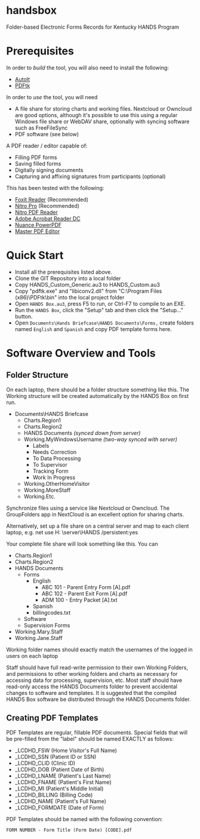 # handsbox
Folder-based Electronic Forms Records for Kentucky HANDS Program

# Prerequisites

In order to *build* the tool, you will also need to install the following:
- [AutoIt](https://www.autoitscript.com/site/autoit/downloads/)
- [PDFtk](https://www.pdflabs.com/tools/pdftk-the-pdf-toolkit/)

In order to *use* the tool, you will need
- A file share for storing charts and working files. Nextcloud or Owncloud
  are good options, although it's possible to use this using a regular
  Windows file share or WebDAV share, optionally with syncing software
  such as FreeFileSync
- PDF software (see below)

A PDF reader / editor capable of:
- Filling PDF forms
- Saving filled forms
- Digitally signing documents
- Capturing and affixing signatures from participants (optional)

This has been tested with the following:
- [Foxit Reader](https://www.foxitsoftware.com/pdf-reader/) (Recommended)
- [Nitro Pro](https://www.gonitro.com/) (Recommended)
- [Nitro PDF Reader](https://www.gonitro.com/pdf-reader)
- [Adobe Acrobat Reader DC](https://get.adobe.com/reader/)
- [Nuance PowerPDF](https://www.nuance.com/print-capture-and-pdf-solutions/pdf-and-document-conversion/power-pdf-converter.html)
- [Master PDF Editor](https://code-industry.net/masterpdfeditor/)

# Quick Start

- Install all the prerequisites listed above.
- Clone the GIT Repository into a local folder
- Copy HANDS_Custom_Generic.au3 to HANDS_Custom.au3
- Copy "pdftk.exe" and "libiconv2.dll" from
  "C:\Program Files (x86)\PDFtk\bin\" into the local project folder
- Open `HANDS Box.au3`, press F5 to run, or Ctrl-F7 to compile to an EXE.
- Run the `HANDS Box`, click the "Setup" tab and then click the "Setup..."
  button.
- Open `Documents\Hands Briefcase\HANDS Documents\Forms,` create folders named
  `English` and `Spanish` and copy PDF template forms here.

# Software Overview and Tools

## Folder Structure

On each laptop, there should be a folder structure something like this. The
Working structure will be created automatically by the HANDS Box on first run.

- Documents\HANDS Briefcase
  - Charts.Region1
  - Charts.Region2
  - HANDS Documents *(synced down from server)*
  - Working.MyWindowsUsername *(two-way synced with server)*
    - Labels
    - Needs Correction
    - To Data Processing
    - To Supervisor
    - Tracking Form
    - Work In Progress
  - Working.OtherHomeVisitor
  - Working.MoreStaff
  - Working.Etc.

Synchronize files using a service like Nextcloud or Owncloud. The
GroupFolders app in NextCloud is an excellent option for sharing charts.

Alternatively, set up a file share on a central server and map to each
client laptop, e.g.
    net use H: \\server\HANDS /persistent:yes

Your complete file share will look something like this. You can
  - Charts.Region1
  - Charts.Region2
  - HANDS Documents
    - Forms
      - English
        - ABC 101 - Parent Entry Form [A].pdf
        - ABC 102 - Parent Exit Form [A].pdf
        - ADM 100 - Entry Packet [A].txt
      - Spanish
      - billingcodes.txt
    - Software
    - Supervision Forms
  - Working.Mary.Staff
  - Working.Jane.Staff

Working folder names should exactly match the usernames of the logged in users
on each laptop

Staff should have full read-write permission to their own Working Folders,
and permissions to other working folders and charts as necessary for accessing
data for processing, supervision, etc. Most staff should have read-only access
the HANDS Documents folder to prevent accidental changes to software and
templates. It is suggested that the compiled HANDS Box software be distributed
through the HANDS Documents folder.

## Creating PDF Templates

PDF Templates are regular, fillable PDF documents. Special fields that will
be pre-filled from the "label" should be named EXACTLY as follows:

- _LCDHD_FSW (Home Visitor's Full Name)
- _LCDHD_SSN (Patient ID or SSN)
- _LCDHD_CLID (Clinic ID)
- _LCDHD_DOB (Patient Date of Birth)
- _LCDHD_LNAME (Patient's Last Name)
- _LCDHD_FNAME (Patient's First Name)
- _LCDHD_MI (Patient's Middle Initial)
- _LCDHD_BILLING (Billing Code)
- _LCDHD_NAME (Patient's Full Name)
- _LCDHD_FORMDATE (Date of Form)

PDF Templates should be named with the following convention:
```
FORM NUMBER - Form Title (Form Date) [CODE].pdf
```
